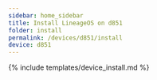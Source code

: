 ```yaml
---
sidebar: home_sidebar
title: Install LineageOS on d851
folder: install
permalink: /devices/d851/install
device: d851
---
```

{% include templates/device_install.md %}
